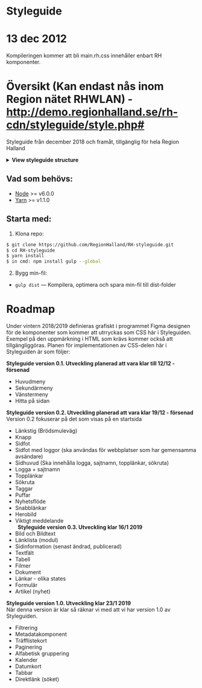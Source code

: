 # Styleguide

# 13 dec 2012
Kompileringen kommer att bli main.rh.css innehåller enbart RH komponenter.


# Översikt (Kan endast nås inom Region nätet RHWLAN) - http://demo.regionhalland.se/rh-cdn/styleguide/style.php#

Styleguide från december 2018 och framåt, tillgänglig för hela Region Halland

<details><summary><strong>View styleguide structure</strong></summary>
<p>

```sh
RH-styleguide/                	# → Root
├── dist/                      	# → Folder för min-fil
│   ├── main.min.css/          	# → Kompilerad min-fil
│   scss/                  		# → SCSS Filer
│   │   ├── main.scss          # → RH-Styleguide huvud-fil
│   │   ├── base/              # → Reset & font deklarationer
│   │   ├── components/        # → Komponenter
│   │   ├── config/            # → Utility klaser
│   │   ├── mixins/            # → Mixins
│   │   ├── settings/          # → Variabler
├── package.json               # → Node.js scripts
├── package.lock               # → NPM lock file (editera aldrig denna fil)
└── node_modules/              # → Node.js packages (editera aldrig denna fil)
```

<p>
</details>

## Vad som behövs:

* [Node](https://nodejs.org/en/) >= v6.0.0 
* [Yarn](https://yarnpkg.com/) >= v1.1.0 


## Starta med:

1. Klona repo:

```sh
$ git clone https://github.com/RegionHalland/RH-styleguide.git
$ cd RH-styleguide
$ yarn install
$ in cmd: npm install gulp --global
```

2. Bygg min-fil:

* `gulp dist` — Kompilera, optimera och spara min-fil till dist-folder

# Roadmap

Under vintern 2018/2019 definieras grafiskt i programmet Figma designen för de komponenter som kommer att utrryckas som CSS här i Styleguiden. Exempel på den uppmärkning i HTML som krävs kommer också att tillgängliggöras. Planen för implementationen av CSS-delen här i Styleguiden är som följer:

**Styleguide version 0.1. Utveckling planerad att vara klar till 12/12 - försenad**

- Huvudmeny  
- Sekundärmeny  
- Vänstermeny  
- Hitta på sidan  

**Styleguide version 0.2. Utveckling planerad att vara klar 19/12 - försenad**\
Version 0.2 fokuserar på det som visas på en startsida
 
- Länkstig (Brödsmuleväg)
- Knapp
- Sidfot  
- Sidfot med loggor (ska användas för webbplatser som har gemensamma avsändare)
- Sidhuvud (Ska innehålla logga, sajtnamn, topplänkar, sökruta)
- Logga + sajtnamn
- Topplänkar
- Sökruta
- Taggar
- Puffar
- Nyhetsflöde
- Snabblänkar
- Herobild
- Viktigt meddelande  
 
**Styleguide version 0.3. Utveckling klar 16/1 2019**
 
- Bild och Bildtext
- Länklista (modul)
- Sidinformation (senast ändrad, publicerad)
- Textfält
- Tabell
- Filmer
- Dokument
- Länkar - olika states
- Formulär
- Artikel (nyhet)  

**Styleguide version 1.0. Utveckling klar 23/1 2019**\
När denna version är klar så räknar vi med att vi har version 1.0 av Styleguiden.
 
- Filtrering
- Metadatakomponent
- Träfflistekort
- Paginering
- Alfabetisk gruppering
- Kalender
- Datumkort
- Tabbar
- Direktlänk (söket)
